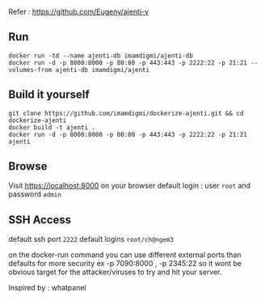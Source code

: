 Refer : https://github.com/Eugeny/ajenti-v

## Run
```
docker run -td --name ajenti-db imamdigmi/ajenti-db
docker run -d -p 8000:8000 -p 80:80 -p 443:443 -p 2222:22 -p 21:21 --volumes-from ajenti-db imamdigmi/ajenti
```

## Build it yourself
```
git clone https://github.com/imamdigmi/dockerize-ajenti.git && cd dockerize-ajenti
docker build -t ajenti .
docker run -d -p 8000:8000 -p 80:80 -p 443:443 -p 2222:22 -p 21:21 ajenti
```

## Browse
Visit [https://localhost:8000](https://localhost:8000) on your browser
default login : user `root` and password `admin`

## SSH Access
default ssh port `2222`
default logins `root/ch@ngem3`

on the docker-run command you can use different external ports than defaults for more security
ex  -p 7090:8000 , -p 2345:22  so it wont be obvious target for the attacker/viruses to try and hit your server.

Inspired by : whatpanel
